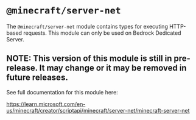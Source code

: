 # `@minecraft/server-net`

The `@minecraft/server-net` module contains types for executing HTTP-based requests. This module can only be used on Bedrock Dedicated Server.

## **NOTE: This version of this module is still in pre-release.  It may change or it may be removed in future releases.**

See full documentation for this module here:

https://learn.microsoft.com/en-us/minecraft/creator/scriptapi/minecraft/server-net/minecraft-server-net